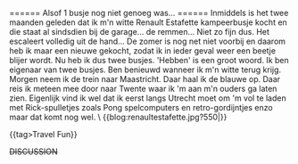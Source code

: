 ====== Alsof 1 busje nog niet genoeg was... ======
Inmiddels is het twee maanden geleden dat ik m'n witte Renault Estafette kampeerbusje kocht en die staat al sindsdien bij de garage... de remmen... Niet zo fijn dus. Het escaleert volledig uit de hand... De zomer is nog net niet voorbij en daarom heb ik maar een nieuwe gekocht, zodat ik in ieder geval weer een beetje blijer wordt. Nu heb ik dus twee busjes. 'Hebben' is een groot woord. Ik ben eigenaar van twee busjes. Ben benieuwd wanneer ik m'n witte terug krijg. Morgen neem ik de trein naar Maastricht. Daar haal ik de blauwe op. Daar reis ik meteen mee door naar Twente waar ik 'm aan m'n ouders ga laten zien. Eigenlijk vind ik wel dat ik eerst langs Utrecht moet om 'm vol te laden met Rick-spulletjes zoals Pong spelcomputers en retro-gordijntjes enzo maar dat komt nog wel. 
\\
{{blog:renaultestafette.jpg?550|}}

{{tag>Travel Fun}}


~~DISCUSSION~~
